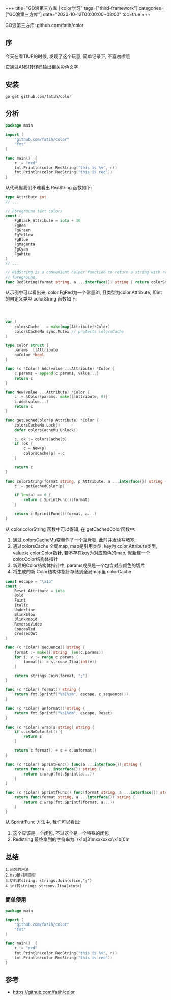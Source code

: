 +++
title="GO浪第三方库 | color学习"
tags=["third-framework"]
categories=["GO浪第三方库"]
date="2020-10-12T00:00:00+08:00"
toc=true
+++

<!--摘要 -->
GO浪第三方库: github.com/fatih/color
<!--more-->


## 序
今天在看TIUP的时候, 发现了这个玩意, 简单记录下, 不喜勿喷哦

它通过ANSI转译码输出相关彩色文字

## 安装

```shell
go get github.com/fatih/color

```

## 分析

```go
package main

import (
	"github.com/fatih/color"
	"fmt"
)

func main()  {
	r := "red"
	fmt.Println(color.RedString("this is %v", r))
	fmt.Println(color.RedString("this is red"))
}

```

从代码里我们不难看出 RedString 函数如下:
```go
type Attribute int
// ...

// Foreground text colors
const (
	FgBlack Attribute = iota + 30
	FgRed
	FgGreen
	FgYellow
	FgBlue
	FgMagenta
	FgCyan
	FgWhite
)
// ...

// RedString is a convenient helper function to return a string with red
// foreground.
func RedString(format string, a ...interface{}) string { return colorString(format, FgRed, a...) }

```

从示例中可以看出来, color.FgRed为一个常量31, 且类型为color.Attribute, 即int的自定义类型
colorString 函数如下:
```go



var (
    colorsCache   = make(map[Attribute]*Color)
    colorsCacheMu sync.Mutex // protects colorsCache
)

type Color struct {
	params  []Attribute
	noColor *bool
}

func (c *Color) Add(value ...Attribute) *Color {
	c.params = append(c.params, value...)
	return c
}

func New(value ...Attribute) *Color {
	c := &Color{params: make([]Attribute, 0)}
	c.Add(value...)
	return c
}

func getCachedColor(p Attribute) *Color {
	colorsCacheMu.Lock()
	defer colorsCacheMu.Unlock()

	c, ok := colorsCache[p]
	if !ok {
		c = New(p)
		colorsCache[p] = c
	}

	return c
}

func colorString(format string, p Attribute, a ...interface{}) string {
	c := getCachedColor(p)

	if len(a) == 0 {
		return c.SprintFunc()(format)
	}

	return c.SprintfFunc()(format, a...)
}
```

从 color.colorString 函数中可以得知, 在 getCachedColor函数中: 
1. 通过 colorsCacheMu变量作了一个互斥锁, 此时并发读写堵塞;
2. 通过colorsCache 全局map, map是引用类型, key为 color.Attribute类型, value为 color.Color指针, 若不存在key为对应颜色的map, 就新建一个color.Color结构体指针
3. 新建的Color结构体指针中, params成员是一个包含对应颜色的切片
4. 将生成的新 Color结构体指针存储到全局map里 colorCache

```go
const escape = "\x1b"
const (
	Reset Attribute = iota
	Bold
	Faint
	Italic
	Underline
	BlinkSlow
	BlinkRapid
	ReverseVideo
	Concealed
	CrossedOut
)

func (c *Color) sequence() string {
	format := make([]string, len(c.params))
	for i, v := range c.params {
		format[i] = strconv.Itoa(int(v))
	}

	return strings.Join(format, ";")
}

func (c *Color) format() string {
	return fmt.Sprintf("%s[%sm", escape, c.sequence())
}

func (c *Color) unformat() string {
	return fmt.Sprintf("%s[%dm", escape, Reset)
}

func (c *Color) wrap(s string) string {
	if c.isNoColorSet() {
		return s
	}

	return c.format() + s + c.unformat()
}

func (c *Color) SprintFunc() func(a ...interface{}) string {
	return func(a ...interface{}) string {
		return c.wrap(fmt.Sprint(a...))
	}
}

func (c *Color) SprintfFunc() func(format string, a ...interface{}) string {
	return func(format string, a ...interface{}) string {
		return c.wrap(fmt.Sprintf(format, a...))
	}
}
```

从 SprintfFunc 方法中, 我们可以看出:
1. 这个应该是一个闭包, 不过这个是一个特殊的闭包
2. Redstring 最终拿到的字符串为: \x1b[31mxxxxxxx\x1b[0m

## 总结

```shell
1.闭包的用法
2.map是引用类型
3.切片转string: strings.Join(slice,";")
4.int转string: strconv.Itoa(<int>)
```

### 简单使用

```go
package main

import (
	"github.com/fatih/color"
	"fmt"
)

func main()  {
	r := "red"
	fmt.Println(color.RedString("this is %v", r))
	fmt.Println(color.RedString("this is red"))
}

```

## 参考
+ https://github.com/fatih/color
